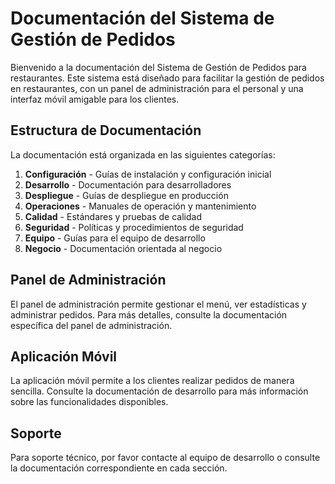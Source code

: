 # Documentación del Sistema de Gestión de Pedidos

Bienvenido a la documentación del Sistema de Gestión de Pedidos para restaurantes. Este sistema está diseñado para facilitar la gestión de pedidos en restaurantes, con un panel de administración para el personal y una interfaz móvil amigable para los clientes.

## Estructura de Documentación

La documentación está organizada en las siguientes categorías:

1. **Configuración** - Guías de instalación y configuración inicial
2. **Desarrollo** - Documentación para desarrolladores
3. **Despliegue** - Guías de despliegue en producción
4. **Operaciones** - Manuales de operación y mantenimiento
5. **Calidad** - Estándares y pruebas de calidad
6. **Seguridad** - Políticas y procedimientos de seguridad
7. **Equipo** - Guías para el equipo de desarrollo
8. **Negocio** - Documentación orientada al negocio

## Panel de Administración

El panel de administración permite gestionar el menú, ver estadísticas y administrar pedidos. Para más detalles, consulte la documentación específica del panel de administración.

## Aplicación Móvil

La aplicación móvil permite a los clientes realizar pedidos de manera sencilla. Consulte la documentación de desarrollo para más información sobre las funcionalidades disponibles.

## Soporte

Para soporte técnico, por favor contacte al equipo de desarrollo o consulte la documentación correspondiente en cada sección.
